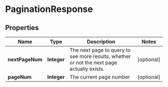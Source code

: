 
# PaginationResponse

## Properties
Name | Type | Description | Notes
------------ | ------------- | ------------- | -------------
**nextPageNum** | **Integer** | The next page to query to see more results, whether or not the next page actually exists. |  [optional]
**pageNum** | **Integer** | The current page number |  [optional]



